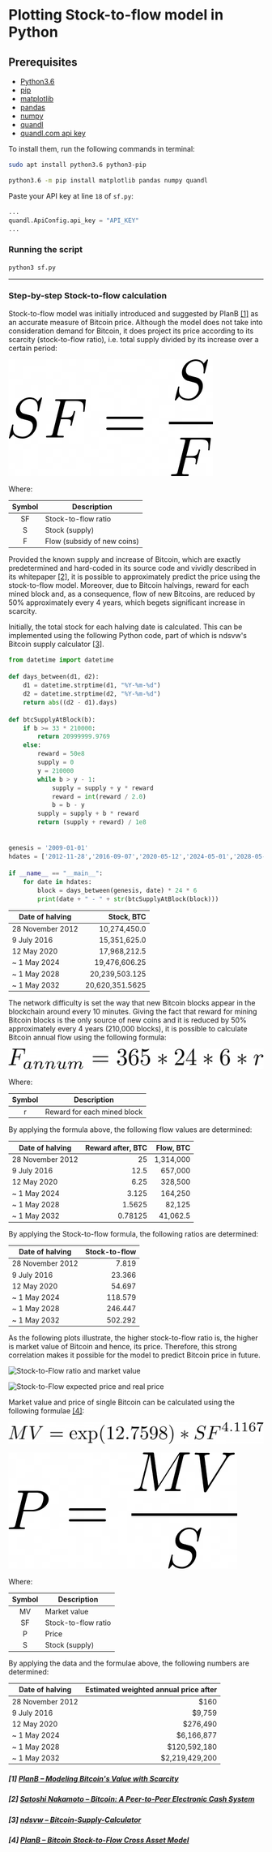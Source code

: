 # Plotting Stock-to-flow model in Python

## Prerequisites
- [Python3.6](https://www.python.org/downloads/release/python-360/)
- [pip](https://pip.pypa.io/en/stable/)
- [matplotlib](https://matplotlib.org/)
- [pandas](https://pandas.pydata.org/)
- [numpy](https://numpy.org/)
- [quandl](https://github.com/quandl/quandl-python)
- [quandl.com api key](https://docs.quandl.com/docs#getting-an-api-key)

To install them, run the following commands in terminal:

```bash
sudo apt install python3.6 python3-pip
```

```bash
python3.6 -m pip install matplotlib pandas numpy quandl
```

Paste your API key at line `18` of `sf.py`:

```python
...
quandl.ApiConfig.api_key = "API_KEY"
...
```

### Running the script
```bash
python3 sf.py
```

***
### Step-by-step Stock-to-flow calculation

Stock-to-flow model was initially introduced and suggested by PlanB [[1]](#1-planb--modeling-bitcoins-value-with-scarcity) as an accurate measure of Bitcoin price. Although the model does not take into consideration demand for Bitcoin, it does project its price according to its scarcity (stock-to-flow ratio), i.e. total supply divided by its increase over a certain period:

![sf](sf.png)

Where:

| Symbol                | Description                                            |
|:---------:| ---------------------------- |
| SF                | Stock-to-flow ratio            |
| S           | Stock (supply)                                     |
| F     | Flow (subsidy of new coins)  |

Provided the known supply and increase of Bitcoin, which are exactly predetermined and hard-coded in its source code and vividly described in its whitepaper [[2]](#2-satoshi-nakamoto--bitcoin-a-peer-to-peer-electronic-cash-system), it is possible to approximately predict the price using the stock-to-flow model. Moreover, due to Bitcoin halvings, reward for each mined block and, as a consequence, flow of new Bitcoins, are reduced by 50% approximately every 4 years, which begets significant increase in scarcity.

Initially, the total stock for each halving date is calculated. This can be implemented using the following Python code, part of which is ndsvw's Bitcoin supply calculator [[3]](#3-ndsvw--bitcoin-supply-calculator).

```python
from datetime import datetime

def days_between(d1, d2):
    d1 = datetime.strptime(d1, "%Y-%m-%d")
    d2 = datetime.strptime(d2, "%Y-%m-%d")
    return abs((d2 - d1).days)

def btcSupplyAtBlock(b):
    if b >= 33 * 210000:
        return 20999999.9769
    else:
        reward = 50e8
        supply = 0
        y = 210000
        while b > y - 1:
            supply = supply + y * reward
            reward = int(reward / 2.0)
            b = b - y
        supply = supply + b * reward
        return (supply + reward) / 1e8


genesis = '2009-01-01'
hdates = ['2012-11-28','2016-09-07','2020-05-12','2024-05-01','2028-05-01','2032-05-01']

if __name__ == "__main__":
    for date in hdates:
        block = days_between(genesis, date) * 24 * 6
        print(date + " - " + str(btcSupplyAtBlock(block)))
```

| Date of halving   | Stock, BTC         |
| ----------------- | ------------------:|
| 28 November 2012  | 10,274,450.0       |
| 9 July 2016       | 15,351,625.0       |
| 12 May 2020       | 17,968,212.5       |
| ~ 1 May 2024      | 19,476,606.25      |
| ~ 1 May 2028      | 20,239,503.125     |
| ~ 1 May 2032      | 20,620,351.5625    |

The network difficulty is set the way that new Bitcoin blocks appear in the blockchain around every 10 minutes. Giving the fact that reward for mining Bitcoin blocks is the only source of new coins and it is reduced by 50% approximately every 4 years (210,000 blocks), it is possible to calculate Bitcoin annual flow using the following formula:

![flow](f.png)

Where:

| Symbol                | Description                                            |
|:---------:| ---------------------------- |
| r     | Reward for each mined block  |

By applying the formula above, the following flow values are determined:

| Date of halving   | Reward after, BTC  | Flow, BTC          |
| ----------------- | ------------------:| ------------------:|
| 28 November 2012  | 25                 | 1,314,000          |
| 9 July 2016       | 12.5               | 657,000            |
| 12 May 2020       | 6.25               | 328,500            |
| ~ 1 May 2024      | 3.125              | 164,250            |
| ~ 1 May 2028      | 1.5625             | 82,125             |
| ~ 1 May 2032      | 0.78125            | 41,062.5           |

By applying the Stock-to-flow formula, the following ratios are determined:

| Date of halving   | Stock-to-flow    |
| ----------------- | ----------------:|
| 28 November 2012  | 7.819            |
| 9 July 2016       | 23.366           |
| 12 May 2020       | 54.697           |
| ~ 1 May 2024      | 118.579          |
| ~ 1 May 2028      | 246.447          |
| ~ 1 May 2032      | 502.292          |

As the following plots illustrate, the higher stock-to-flow ratio is, the higher is market value of Bitcoin and hence, its price. Therefore, this strong correlation makes it possible for the model to predict Bitcoin price in future.

![Stock-to-Flow ratio and market value](https://btc.epyzhyk.org/BTC-SF-MV.png)

![Stock-to-Flow expected price and real price](https://btc.epyzhyk.org/BTC-SF-Exp_Price-Price.png)


Market value and price of single Bitcoin can be calculated using the following formulae [[4]](#4-planb--bitcoin-stock-to-flow-cross-asset-model):

![market value](mv.png)

![price](p.png)

Where:

| Symbol                | Description                                            |
|:---------:| ---------------------------- |
| MV    | Market value                 |
| SF                | Stock-to-flow ratio            |
| P     | Price                        |
| S           | Stock (supply)                                     |

By applying the data and the formulae above, the following numbers are determined:

| Date of halving    | Estimated weighted annual price after |
| ------------------ | ----------------:|
| 28 November 2012   | $160             |         
| 9 July 2016        | $9,759           |
| 12 May 2020        | $276,490         |
| ~ 1 May 2024       | $6,166,877       |
| ~ 1 May 2028       | $120,592,180     |
| ~ 1 May 2032       | $2,219,429,200   |

##### [1] [PlanB – Modeling Bitcoin's Value with Scarcity](https://medium.com/@100trillionUSD/modeling-bitcoins-value-with-scarcity-91fa0fc03e25)
##### [2] [Satoshi Nakamoto – Bitcoin: A Peer-to-Peer Electronic Cash System](https://bitcoin.org/bitcoin.pdf)
##### [3] [ndsvw – Bitcoin-Supply-Calculator](https://github.com/ndsvw/Bitcoin-Supply-Calculator)
##### [4] [PlanB – Bitcoin Stock-to-Flow Cross Asset Model](https://medium.com/@100trillionUSD/bitcoin-stock-to-flow-cross-asset-model-50d260feed12)
